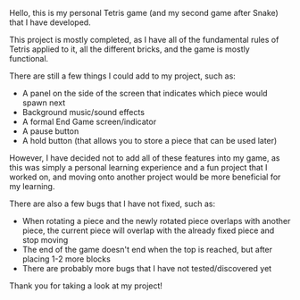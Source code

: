 Hello, this is my personal Tetris game (and my second game after Snake) that I have developed. 

This project is mostly completed, as I have all of the fundamental
rules of Tetris applied to it, all the different bricks, and the game is mostly functional.

There are still a few things I could add to my project, such as:

- A panel on the side of the screen that indicates which piece would spawn next
- Background music/sound effects
- A formal End Game screen/indicator
- A pause button
- A hold button (that allows you to store a piece that can be used later)

However, I have decided not to add all of these features into my game, as this was simply a personal learning experience and a fun project
that I worked on, and moving onto another project would be more beneficial for my learning.

There are also a few bugs that I have not fixed, such as:

- When rotating a piece and the newly rotated piece overlaps with another piece, the current piece will overlap with the already fixed piece and stop moving
- The end of the game doesn't end when the top is reached, but after placing 1-2 more blocks
- There are probably more bugs that I have not tested/discovered yet

Thank you for taking a look at my project!